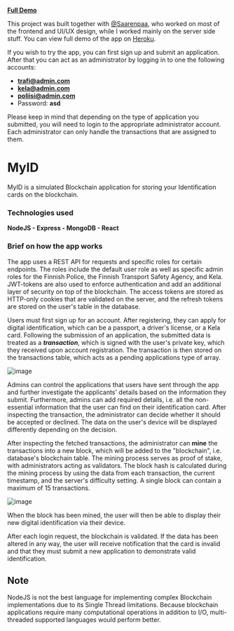 __[Full Demo](https://oma-id.herokuapp.com/login)__

This project was built together with [@Saarenpaa](https://github.com/Saarenpaa), who worked on most of the frontend and UI/UX design, while I worked mainly on the server side stuff. You can view full demo of the app on [Heroku](https://oma-id.herokuapp.com/login).

If you wish to try the app, you can first sign up and submit an application. After that you can act as an administrator by logging in to one the following accounts:
* **trafi@admin.com**
* **kela@admin.com**
* **poliisi@admin.com**
* Password: **asd**

Please keep in mind that depending on the type of application you submitted, you will need to login to the appropriate administrator account. Each administrator can only handle the transactions that are assigned to them.


# MyID
MyID is a simulated Blockchain application for storing your Identification cards on the blockchain.


### Technologies used
**NodeJS - Express - MongoDB - React**


### Brief on how the app works
The app uses a REST API for requests and specific roles for certain endpoints. The roles include the default user role as well as specific admin roles for the Finnish Police, the Finnish Transport Safety Agency, and Kela. JWT-tokens are also used to enforce authentication and add an additional layer of security on top of the blockchain. The access tokens are stored as HTTP-only cookies that are validated on the server, and the refresh tokens are stored on the user's table in the database.

Users must first sign up for an account. After registering, they can apply for digital identification, which can be a passport, a driver's license, or a Kela card.
Following the submission of an application, the submitted data is treated as a **_transaction_**, which is signed with the user's private key, which they received upon account registration. The transaction is then stored on the transactions table, which acts as a pending applications type of array. 

![image](https://user-images.githubusercontent.com/82541244/166119603-6c1200b4-4477-457d-a188-c83c5ff2237a.png)

Admins can control the applications that users have sent through the app and further investigate the applicants' details based on the information they submit. Furthermore, admins can add required details, i.e. all the non-essential information that the user can find on their identification card. After inspecting the transaction, the administrator can decide whether it should be accepted or declined. The data on the user's device will be displayed differently depending on the decision.

After inspecting the fetched transactions, the administrator can **mine** the transactions into a new block, which will be added to the "blockchain", i.e. database's blockchain table. The mining process serves as proof of stake, with administrators acting as validators. The block hash is calculated during the mining process by using the data from each transaction, the current timestamp, and the server's difficulty setting. A single block can contain a maximum of 15 transactions.

![image](https://user-images.githubusercontent.com/82541244/166120527-7a5fe93b-7b71-48db-b18c-a9f234e27d44.png)

When the block has been mined, the user will then be able to display their new digital identification via their device. 

After each login request, the blockchain is validated. If the data has been altered in any way, the user will receive notification that the card is invalid and that they must submit a new application to demonstrate valid identification.

## Note
NodeJS is not the best language for implementing complex Blockchain implementations due to its Single Thread limitations. Because blockchain applications require many computational operations in addition to I/O, multi-threaded supported languages would perform better.

